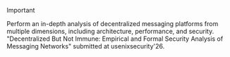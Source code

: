 > [!IMPORTANT]
>
> Perform an in-depth analysis of decentralized messaging platforms from multiple dimensions, including architecture, performance, and security.
> "Decentralized But Not Immune: Empirical and Formal Security Analysis of Messaging Networks" submitted at usenixsecurity'26.
